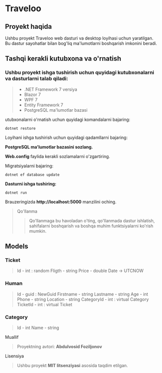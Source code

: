 # Traveloo

## Proyekt haqida

Ushbu proyekt Traveloo web dasturi va desktop loyihasi uchun yaratilgan. Bu dastur sayohatlar bilan bog'liq ma'lumotlarni boshqarish imkonini beradi.

## Tashqi kerakli kutubxona va o'rnatish

### Ushbu proyekt ishga tushirish uchun quyidagi kutubxonalarni va dasturlarni talab qiladi:

> - .NET Framework 7 versiya
> - Blazor 7
> - WPF 7
> - Entity Framework 7
> - PostgreSQL ma'lumotlar bazasi

 utubxonalarni o'rnatish uchun quyidagi komandalarni bajaring:
 
 ``` dotnet restore ```

Loyihani ishga tushirish uchun quyidagi qadamllarni bajaring:

**PostgreSQL ma'lumotlar bazasini sozlang.**

**Web.config** faylida kerakli sozlamalarni o'zgartiring.

Migratsiyalarni bajaring:

` dotnet ef database update `

**Dasturni ishga tushiring:**

` dotnet run `

Brauzeringizda **http://localhost:5000** manzilini oching.
> Qo'llanma
>> Qo'llanmaga bu havoladan o'ting, qo'llanmada dastur ishlatish, sahifalarni boshqarish va boshqa muhim funktsiyalarni ko'rish mumkin.

## Models

### Ticket
> Id - int : random
> Fligth - string
> Price - double
> Date -> UTCNOW

### Human
> Id - guid : NewGuid
> Firstname - string
> Lastname - string
> Age - int
> Phone - string
> Location - string
> CategoryId - int : virtual Category
> TicketId - int : virtual Ticket

### Category
> Id - int
> Name - string

Muallif
> Proyektning avtori: **Abdulvosid Foziljonov**

Lisensiya
> Ushbu proyekt **MIT litsenziyasi** asosida taqdim etilgan.
